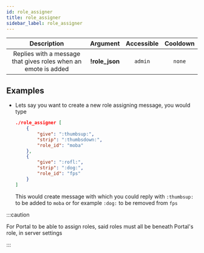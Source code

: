 ```yaml
---
id: role_assigner
title: role_assigner
sidebar_label: role_assigner
---
```


|                          Description                           |    Argument    | Accessible | Cooldown |
| :------------------------------------------------------------: | :------------: | :--------: | :------: |
| Replies with a message that gives roles when an emote is added | **!role_json** |  `admin`   |  `none`  |

## Examples

- Lets say you want to create a new role assigning message, you would type

  ```json
  ./role_assigner [
      {
          "give": ":thumbsup:",
          "strip": ":thumbsdown:",
          "role_id": "moba"
      },
      {
          "give": ":rofl:",
          "strip": ":dog:",
          "role_id": "fps"
      }
  ]
  ```

  This would create message with which you could reply with `:thumbsup:` to be added to `moba` or for example `:dog:` to be removed from `fps`

:::caution

For Portal to be able to assign roles, said roles must all be beneath Portal's role, in server settings

:::
